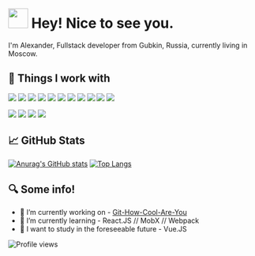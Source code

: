 # <img src="https://camo.githubusercontent.com/d3359cb00ab0b5ed8f2e1fe3fceb4fbaf3b614340f8c0db99c17b9f50b351770/68747470733a2f2f656d6f6a69732e736c61636b6d6f6a69732e636f6d2f656d6f6a69732f696d616765732f313533313834393433302f343234362f626c6f622d73756e676c61737365732e6769663f31353331383439343330" width="40"> Hey! Nice to see you.

I'm Alexander, Fullstack developer from Gubkin, Russia, currently living in Moscow.

## :hammer: Things I work with

![](https://img.shields.io/badge/JavaScript-F7DF1E?style=flat-square&logo=JavaScript&logoColor=000000)
![](https://img.shields.io/badge/TypeScript-3178C6?style=flat-square&logo=TypeScript&logoColor=FFFFFF)
![](https://img.shields.io/badge/React.js-61DAFB?style=flat-square&logo=React&logoColor=000000)
![](https://img.shields.io/badge/HTML-E34F26?style=flat-square&logo=HTML5&logoColor=FFFFFF)
![](https://img.shields.io/badge/CSS-1572B6?style=flat-square&logo=CSS3&logoColor=FFFFFF)
![](https://img.shields.io/badge/Sass-CC6699?style=flat-square&logo=Sass&logoColor=FFFFFF)
![](https://img.shields.io/badge/C/C++-00599C?style=flat-square&logo=cplusplus&logoColor=FFFFFF)
![](https://img.shields.io/badge/Python-3776AB?style=flat-square&logo=python&logoColor=FFFFFF)
![](https://img.shields.io/badge/Csharp-239120?style=flat-square&logo=csharp&logoColor=FFFFFF)
![](https://img.shields.io/badge/PostgreSQL-4169E1?style=flat-square&logo=postgresql&logoColor=FFFFFF)
![](https://img.shields.io/badge/Node.js-339933?style=flat-square&logo=nodedotjs&logoColor=FFFFFF)

![](https://img.shields.io/badge/Git-F05032?style=flat-square&logo=git&logoColor=FFFFFF)
![](https://img.shields.io/badge/Npm-CB3837?style=flat-square&logo=npm&logoColor=FFFFFF)
![](https://img.shields.io/badge/Figma-F24E1E?style=flat-square&logo=figma&logoColor=FFFFFF)
![](https://img.shields.io/badge/PhotoShop-31A8FF?style=flat-square&logo=adobephotoshop&logoColor=FFFFFF)

## :chart_with_upwards_trend: GitHub Stats

[![Anurag's GitHub stats](https://github-readme-stats.vercel.app/api?username=shlyapos&show_icons=true&theme=github_dark&hide_border=true)](https://github.com/anuraghazra/github-readme-stats)
[![Top Langs](https://github-readme-stats.vercel.app/api/top-langs/?username=shlyapos&layout=compact&theme=github_dark&hide_border=true)](https://github.com/anuraghazra/github-readme-stats)

## :mag: Some info!

- 🔭 I’m currently working on - [Git-How-Cool-Are-You](https://github.com/shlyapos/kts-summer-2021-GitHowCoolAU) 
- 🌱 I’m currently learning - React.JS // MobX // Webpack
- 🤔 I want to study in the foreseeable future - Vue.JS

<!--[![Spotify](https://spotify-github-readme.vercel.app/api/spotify)](https://open.spotify.com/collection/tracks)-->

![Profile views](https://gpvc.arturio.dev/shlyapos) 

<!--
**shlyapos/shlyapos** is a ✨ _special_ ✨ repository because its `README.md` (this file) appears on your GitHub profile.

Here are some ideas to get you started:

- 🔭 I’m currently working on ...
- 🌱 I’m currently learning ...
- 👯 I’m looking to collaborate on ...
- 🤔 I’m looking for help with ...
- 💬 Ask me about ...
- 📫 How to reach me: ...
- 😄 Pronouns: ...
- ⚡ Fun fact: ...
-->
